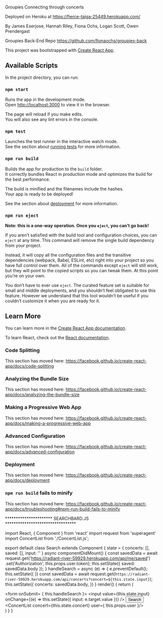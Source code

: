 Groupies
    Connecting through concerts
    
Deployed on Heroku at 
 https://fierce-taiga-25449.herokuapp.com/
 
By James Eserjose,
   Hannah Riley,
   Fiona Ochs,
   Logan Scott,
   Owen Prendergast
   


Groupies Back-End Repo
https://github.com/fionaochs/groupies-back







This project was bootstrapped with [Create React App](https://github.com/facebook/create-react-app).

## Available Scripts

In the project directory, you can run:

### `npm start`

Runs the app in the development mode.<br />
Open [http://localhost:3000](http://localhost:3000) to view it in the browser.

The page will reload if you make edits.<br />
You will also see any lint errors in the console.

### `npm test`

Launches the test runner in the interactive watch mode.<br />
See the section about [running tests](https://facebook.github.io/create-react-app/docs/running-tests) for more information.

### `npm run build`

Builds the app for production to the `build` folder.<br />
It correctly bundles React in production mode and optimizes the build for the best performance.

The build is minified and the filenames include the hashes.<br />
Your app is ready to be deployed!

See the section about [deployment](https://facebook.github.io/create-react-app/docs/deployment) for more information.

### `npm run eject`

**Note: this is a one-way operation. Once you `eject`, you can’t go back!**

If you aren’t satisfied with the build tool and configuration choices, you can `eject` at any time. This command will remove the single build dependency from your project.

Instead, it will copy all the configuration files and the transitive dependencies (webpack, Babel, ESLint, etc) right into your project so you have full control over them. All of the commands except `eject` will still work, but they will point to the copied scripts so you can tweak them. At this point you’re on your own.

You don’t have to ever use `eject`. The curated feature set is suitable for small and middle deployments, and you shouldn’t feel obligated to use this feature. However we understand that this tool wouldn’t be useful if you couldn’t customize it when you are ready for it.

## Learn More

You can learn more in the [Create React App documentation](https://facebook.github.io/create-react-app/docs/getting-started).

To learn React, check out the [React documentation](https://reactjs.org/).

### Code Splitting

This section has moved here: https://facebook.github.io/create-react-app/docs/code-splitting

### Analyzing the Bundle Size

This section has moved here: https://facebook.github.io/create-react-app/docs/analyzing-the-bundle-size

### Making a Progressive Web App

This section has moved here: https://facebook.github.io/create-react-app/docs/making-a-progressive-web-app

### Advanced Configuration

This section has moved here: https://facebook.github.io/create-react-app/docs/advanced-configuration

### Deployment

This section has moved here: https://facebook.github.io/create-react-app/docs/deployment

### `npm run build` fails to minify

This section has moved here: https://facebook.github.io/create-react-app/docs/troubleshooting#npm-run-build-fails-to-minify



********************** SEARCHBARD.JS *********************************


import React, { Component } from 'react'
import request from 'superagent'
import ConcertList from './ConcertList.js';

export default class Search extends Component {
    state = {
        concerts: [],
        saved: [],
        input: ''
    }
    async componentDidMount() {
        const savedData = await request.get('https://radiant-river-59929.herokuapp.com/api/me/saved')
            .set('Authorization', this.props.user.token);
        this.setState({ saved: savedData.body });
    }
    handleSearch = async (e) => {
        e.preventDefault();
        this.setState({
        })
        const savedData = await request.get(`https://radiant-river-59929.herokuapp.com/api/concerts?concert=${this.state.input}`);
        this.setState({ 
            concerts: savedData.body,
        })
    }
    render() {
        return (
            <div id="search">
                <form onSubmit= { this.handleSearch }>
                <input value={this.state.input} onChange={(e) => this.setState({ input: e.target.value })} />
                <button onClick={this.handleSearch}>Search</button>
                <ConcertList concert={this.state.concert} user={ this.props.user }/>
                </form>
            </div>
        )
    }
}
